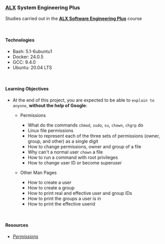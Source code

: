 ### [ALX](https://www.alxafrica.com/) System Engineering Plus

Studies carried out in the **[ALX Software Engineering Plus](https://www.alxafrica.com/software-engineering-plus/)** course

<br />

#### Technologies

* Bash:     5.1-6ubuntu1
* Docker:   24.0.5
* GCC:      9.4.0
* Ubuntu:   20.04 LTS

<br />

#### Learning Objectives

* At the end of this project, you are expected to be able to `explain to anyone`, **without the help of Google**:
    * Permissions
        * What do the commands `chmod`, `sudo`, `su`, `chown`, `chgrp` do
        * Linux file permissions
        * How to represent each of the three sets of permissions (owner, group, and other) as a single digit
        * How to change permissions, owner and group of a file
        * Why can't a normal user `chown` a file
        * How to run a command with root privileges
        * How to change user ID or become superuser

    * Other Man Pages
        * How to create a user
        * How to create a group
        * How to print real and effective user and group IDs
        * How to print the groups a user is in
        * How to print the effective userid

<br />

#### Resources

* _[Permissions](https://linuxcommand.org/lc3_lts0090.php)_

<br />
